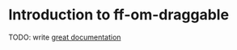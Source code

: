 # Introduction to ff-om-draggable

TODO: write [great documentation](http://jacobian.org/writing/what-to-write/)
